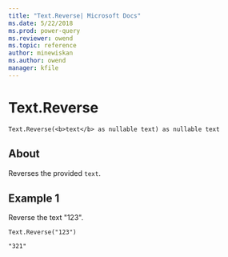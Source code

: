 ```yaml
---
title: "Text.Reverse| Microsoft Docs"
ms.date: 5/22/2018
ms.prod: power-query
ms.reviewer: owend
ms.topic: reference
author: minewiskan
ms.author: owend
manager: kfile
---
```

# Text.Reverse

`Text.Reverse(<b>text</b> as nullable text) as nullable text`

## About
Reverses the provided `text`.

## Example 1
Reverse the text "123".

`Text.Reverse("123")`

`"321"`
